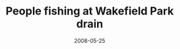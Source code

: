 ---
title: "People fishing at Wakefield Park drain"
layout: picture
picture: "/assets/camera-roll/2008/2008-05-25-people-fishing-at-wakefield-park-drain/recon-2-005.jpg"
thumbnail: "/assets/camera-roll/2008/2008-05-25-people-fishing-at-wakefield-park-drain/recon-2-005-thumbnail.jpg"
date: 2008-05-25
tags:
  - Wakefield Park
  - Urban Exploration
  - Maplewood
  - Photograph
---